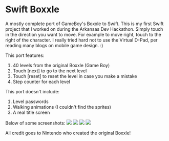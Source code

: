 Swift Boxxle
==============

A mostly complete port of GameBoy's Boxxle to Swift. This is my first Swift project that I worked on during the Arkansas Dev Hackathon.
Simply touch in the direction you want to move. For example to move right, touch to the right of the character.
I really tried hard not to use the Virtual D-Pad, per reading many blogs on mobile game design. :)

This port features:

1. 40 levels from the original Boxxle (Game Boy)
2. Touch [next] to go to the next level
3. Touch [reset] to reset the level in case you make a mistake
4. Step counter for each level

This port doesn't include:

1. Level passwords
2. Walking animations (I couldn't find the sprites)
3. A real title screen

Below of some screenshots:
<img src="https://raw.githubusercontent.com/kennycason/swift_boxxle/master/screenshots/screenshot01.png"/>
<img src="https://raw.githubusercontent.com/kennycason/swift_boxxle/master/screenshots/screenshot02.png"/>
<img src="https://raw.githubusercontent.com/kennycason/swift_boxxle/master/screenshots/screenshot03.png"/>
<img src="https://raw.githubusercontent.com/kennycason/swift_boxxle/master/screenshots/screenshot04.png"/>

All credit goes to Nintendo who created the original Boxxle!
